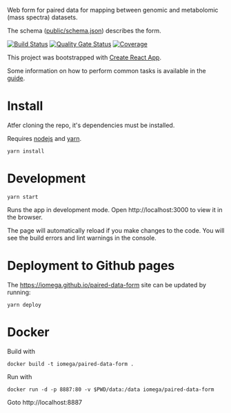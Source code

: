 Web form for paired data for mapping between genomic and metabolomic (mass spectra) datasets.

The schema ([public/schema.json](public/schema.json)) describes the form.

[![Build Status](https://travis-ci.org/iomega/paired-data-form.svg?branch=master)](https://travis-ci.org/iomega/paired-data-form)
[![Quality Gate Status](https://sonarcloud.io/api/project_badges/measure?project=iomega_paired-data-form&metric=alert_status)](https://sonarcloud.io/dashboard?id=iomega_paired-data-form)
[![Coverage](https://sonarcloud.io/api/project_badges/measure?project=iomega_paired-data-form&metric=coverage)](https://sonarcloud.io/dashboard?id=iomega_paired-data-form)

This project was bootstrapped with [Create React App](https://github.com/facebookincubator/create-react-app).

Some information on how to perform common tasks is available in the [guide](https://github.com/facebookincubator/create-react-app/blob/master/packages/react-scripts/template/README.md).

# Install

Atfer cloning the repo, it's dependencies must be installed.

Requires [nodejs](https://nodejs.org) and [yarn](https://yarnpkg.com/).

```
yarn install
```

# Development

```
yarn start
```

Runs the app in development mode. Open http://localhost:3000 to view it in the browser.

The page will automatically reload if you make changes to the code. You will see the build errors and lint warnings in the console.

# Deployment to Github pages

The https://iomega.github.io/paired-data-form site can be updated by running:

```
yarn deploy
```

# Docker

Build with
```
docker build -t iomega/paired-data-form .
```

Run with
```
docker run -d -p 8887:80 -v $PWD/data:/data iomega/paired-data-form
```

Goto http://localhost:8887

